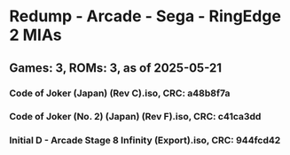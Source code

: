 # Redump - Arcade - Sega - RingEdge 2 MIAs
## Games: 3, ROMs: 3, as of 2025-05-21

### Code of Joker (Japan) (Rev C).iso, CRC: a48b8f7a
### Code of Joker (No. 2) (Japan) (Rev F).iso, CRC: c41ca3dd
### Initial D - Arcade Stage 8 Infinity (Export).iso, CRC: 944fcd42
